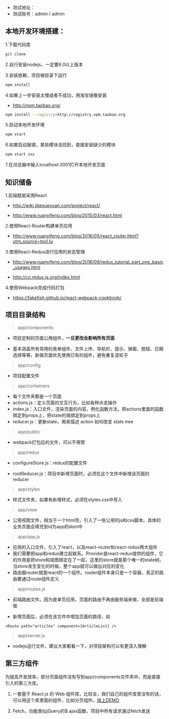
* 测试地址：
* 测试账号：admin / admin

## 本地开发环境搭建：

1.下载代码库

```bash
git clone 
```

2.自行安装nodejs，一定要6.0以上版本

3.安装依赖，项目根目录下运行

```bash
npm install
```

4.如果上一步安装太慢或者不成功，用淘宝镜像安装

* http://npm.taobao.org/

```bash
npm install --registry=http://registry.npm.taobao.org
```

5.启动本地开发环境

```bash
npm start
```

6.如果启动报错，某些模块没找到，直接安装缺少的模块

```bash
npm start xxx
```

7.在浏览器中输入lcoalhost:3001打开本地开发页面


## 知识储备

1.前端框架采用React

* http://wiki.jikexueyuan.com/project/react/

* http://www.ruanyifeng.com/blog/2015/03/react.html

2.使用React-Router构建单页应用

* http://www.ruanyifeng.com/blog/2016/05/react_router.html?utm_source=tool.lu

3.使用React-Redux进行应用的状态管理

* http://www.ruanyifeng.com/blog/2016/09/redux_tutorial_part_one_basic_usages.html

* http://cn.redux.js.org/index.html

4.使用Webpack完成代码打包

* https://fakefish.github.io/react-webpack-cookbook/

## 项目目录结构

> app/components

* 项目定制的页面公用组件，<b>一旦更改会影响所有页面</b>

* 基本涵盖所有常用的表单组件、文件上传、导航栏、提示、弹窗、按钮、日期选择等等，新做页面优先使用已有的组件，避免重复造轮子

> app/config

* 项目配置文件

> app/containers

* 每个文件夹都是一个页面
* actions.js：定义页面的交互行为，比如各种点击操作
* index.js：入口文件，渲染页面的内容，例化函数方法，把actions里面的函数绑定到props上，把state的值绑定到props上
* reducer.js：更新state，用来描述 action 如何改变 state tree

> app/public

* webpack打包后的文件，可以不用管

> app/redux

* configureStore.js：redux的配置文件

* rootReducer.js：项目中新增页面时，必须在这个文件中新增该页面的reducer

> app/styles

* 样式文件夹，如果有新增样式，必须在styles.css中导入

> app/view

* 公用视图文件，相当于一个html壳，引入了一些公用的js和css脚本。具体的业务页面会填充到id为app的dom中

> app/app.js

* 应用的入口文件，引入了react，以及react-router和react-redux两大组件
* 我们需要把app和redux建立起联系。Provider是react-redux提供的组件，它的作用是把store和视图绑定在了一起，这里的store就是那个唯一的state树。当store发生变化的时候，整个app就可以做出对应的变化
* 路由器router就是react的一个组件。router组件本身只是一个容器，真正的路由要通过route组件定义

> app/routes.js

* 前端路由文件。因为是单页应用，页面的路由不再由服务端来做，全部是前端做

* 新增页面后，必须在该文件中增加页面的路径，如

```
<Route path="articles" component={ArticleList} />
```

> app/server.js

* nodejs运行文件，建议大家都看一下，对项目架构可以有更深入理解

## 第三方组件

为提高开发效率，部分页面组件没有写到app/components文件夹中，而是直接引入的第三方库。

1. 一套基于 React.js 的 Web 组件库，比较全，我们自己的组件库里没有的话，可以用这个库里面的组件，比如分页组件。[线上DEMO](http://rsuite.github.io/#/components/buttons?_k=olo6oi)

2. Fetch，功能类似jQuery的$.ajax函数，项目中所有请求通过fetch发送


